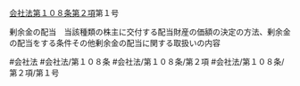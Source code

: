 [会社法第１０８条第２項](会社法＿＿＿＿第１０８条第２項)第１号

剰余金の配当　当該種類の株主に交付する配当財産の価額の決定の方法、剰余金の配当をする条件その他剰余金の配当に関する取扱いの内容


#会社法
#会社法/第１０８条
#会社法/第１０８条/第２項
#会社法/第１０８条/第２項/第１号
